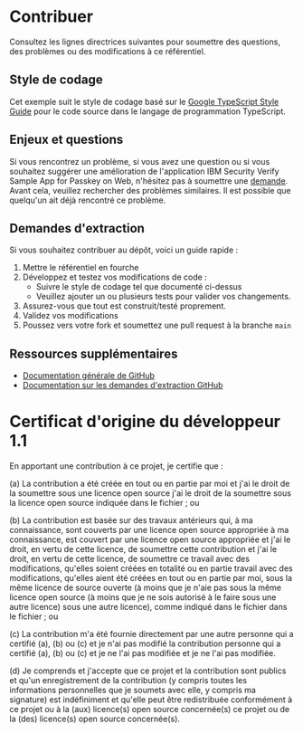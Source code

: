 # Contribuer

Consultez les lignes directrices suivantes pour soumettre des questions, des problèmes ou des modifications à ce référentiel.

## Style de codage
Cet exemple suit le style de codage basé sur le [Google TypeScript Style Guide](https://google.github.io/styleguide/tsguide.html) pour le code source dans le langage de programmation TypeScript.

## Enjeux et questions

Si vous rencontrez un problème, si vous avez une question ou si vous souhaitez suggérer une amélioration de l'application IBM Security Verify Sample App for Passkey on Web, n'hésitez pas à soumettre une [demande](https://github.com/ibm-security-verify/webauthn-passkey-sample-web/issues).
Avant cela, veuillez rechercher des problèmes similaires. Il est possible que quelqu'un ait déjà rencontré ce problème.

## Demandes d'extraction

Si vous souhaitez contribuer au dépôt, voici un guide rapide :

1. Mettre le référentiel en fourche
2. Développez et testez vos modifications de code :
   * Suivre le style de codage tel que documenté ci-dessus
   * Veuillez ajouter un ou plusieurs tests pour valider vos changements.
3. Assurez-vous que tout est construit/testé proprement.
4. Validez vos modifications
5. Poussez vers votre fork et soumettez une pull request à la branche `main`


## Ressources supplémentaires

* [Documentation générale de GitHub](https://help.github.com/)
* [Documentation sur les demandes d'extraction GitHub](https://help.github.com/send-pull-requests/)


# Certificat d'origine du développeur 1.1

En apportant une contribution à ce projet, je certifie que :

(a) La contribution a été créée en tout ou en partie par moi et j'ai le droit de la soumettre sous une licence open source
j'ai le droit de la soumettre sous la licence open source
indiquée dans le fichier ; ou

(b) La contribution est basée sur des travaux antérieurs qui, à ma connaissance, sont couverts par une licence open source appropriée
à ma connaissance, est couvert par une licence open source appropriée et j'ai le droit, en vertu de cette licence, de soumettre cette contribution
et j'ai le droit, en vertu de cette licence, de soumettre ce travail avec des modifications, qu'elles soient créées en totalité ou en partie
travail avec des modifications, qu'elles aient été créées en tout ou en partie par moi, sous la même licence de source ouverte (à moins que je n'aie pas
sous la même licence open source (à moins que je ne sois autorisé à le faire sous une autre licence)
sous une autre licence), comme indiqué dans le fichier
dans le fichier ; ou

(c) La contribution m'a été fournie directement par une autre personne qui a certifié (a), (b) ou (c) et je n'ai pas modifié la contribution
personne qui a certifié (a), (b) ou (c) et je ne l'ai pas modifiée
et je ne l'ai pas modifiée.

(d) Je comprends et j'accepte que ce projet et la contribution
sont publics et qu'un enregistrement de la contribution (y compris toutes les
informations personnelles que je soumets avec elle, y compris ma signature) est
indéfiniment et qu'elle peut être redistribuée conformément à ce projet ou à la (aux) licence(s) open source concernée(s)
ce projet ou de la (des) licence(s) open source concernée(s).

<!-- v2.3.7 : caits-prod-app-gp_webui_20241231T141641-18_en_fr -->